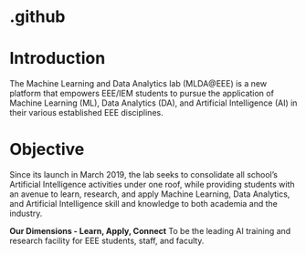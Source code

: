 # .github

# Introduction
The Machine Learning and Data Analytics lab (MLDA@EEE) is a new platform that empowers EEE/IEM students to pursue the application of Machine Learning (ML), Data Analytics (DA), and Artificial Intelligence (AI) in their various established EEE disciplines. 

# Objective
Since its launch in March 2019, the lab seeks to consolidate all school’s Artificial Intelligence activities under one roof, while providing students with an avenue to learn, research, and apply Machine Learning, Data Analytics, and Artificial Intelligence skill and knowledge to both academia and the industry. 

**Our Dimensions - Learn, Apply, Connect**
To be the leading AI training and research facility for EEE students, staff, and faculty.
